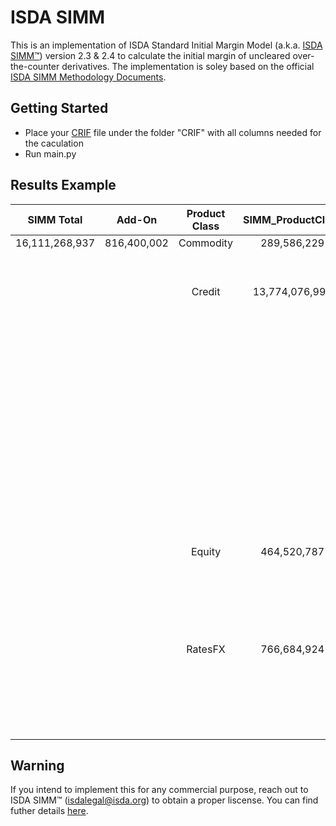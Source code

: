 # ISDA SIMM
This is an implementation of ISDA Standard Initial Margin Model (a.k.a. [ISDA SIMM™](https://www.isda.org/category/margin/isda-simm/)) version 2.3 & 2.4 to calculate the initial margin of uncleared over-the-counter derivatives. The implementation is soley based on the official [ISDA SIMM Methodology Documents](https://www.isda.org/a/CeggE/ISDA-SIMM-v2.4-PUBLIC.pdf).

## Getting Started
  - Place your [CRIF](https://www.isda.org/a/owEDE/risk-data-standards-v1-36-public.pdf) file under the folder "CRIF" with all columns needed for the caculation
  - Run main.py

## Results Example
|     SIMM Total     |     Add-On     |  Product Class  |  SIMM_ProductClass  |  Risk Class  |    SIMM_RiskClass    |  Risk Measure  |    SIMM_RiskMeasure   |
|:------------------:|:--------------:|:---------------:|:-------------------:|:------------:|:--------------------:|:--------------:|:---------------------:|
|    16,111,268,937  |   816,400,002  |    Commodity    |        289,586,229  |   Commodity  |         289,586,229  |    Curvature   |        34,987,138     |
|                    |                |                 |                     |              |                      |      Delta     |       171,187,064     |
|                    |                |                 |                     |              |                      |      Vega      |        83,412,026     |
|                    |                |      Credit     |     13,774,076,995  |  CreditNonQ  |     11,473,625,787   |    Curvature   |             36,291    |
|                    |                |                 |                     |              |                      |      Delta     |   11,472,297,989      |
|                    |                |                 |                     |              |                      |      Vega      |          1,291,507    |
|                    |                |                 |                     |    CreditQ   |      3,933,746,616   |    BaseCorr    |          9,044,453    |
|                    |                |                 |                     |              |                      |    Curvature   |             33,042    |
|                    |                |                 |                     |              |                      |      Delta     |     3,922,360,448     |
|                    |                |                 |                     |              |                      |      Vega      |          2,308,673    |
|                    |                |                 |                     |    Equity    |          34,785,002  |    Curvature   |                    -  |
|                    |                |                 |                     |              |                      |      Delta     |        34,785,002     |
|                    |                |                 |                     |              |                      |      Vega      |                    -  |
|                    |                |                 |                     |      FX      |           7,064,086  |    Curvature   |                    -  |
|                    |                |                 |                     |              |                      |      Delta     |          7,064,086    |
|                    |                |                 |                     |              |                      |      Vega      |                    -  |
|                    |                |                 |                     |     Rates    |         192,531,632  |    Curvature   |                    -  |
|                    |                |                 |                     |              |                      |      Delta     |       192,531,632     |
|                    |                |                 |                     |              |                      |      Vega      |                    -  |
|                    |                |      Equity     |        464,520,787  |    Equity    |         235,482,184  |    Curvature   |          6,262,663    |
|                    |                |                 |                     |              |                      |      Delta     |       158,843,566     |
|                    |                |                 |                     |              |                      |      Vega      |        70,375,955     |
|                    |                |                 |                     |     Rates    |         330,171,266  |    Curvature   |                    -  |
|                    |                |                 |                     |              |                      |      Delta     |       330,171,266     |
|                    |                |                 |                     |              |                      |      Vega      |                    -  |
|                    |                |     RatesFX     |        766,684,924  |      FX      |          25,589,599  |    Curvature   |          9,061,235    |
|                    |                |                 |                     |              |                      |      Delta     |        11,926,343     |
|                    |                |                 |                     |              |                      |      Vega      |          4,602,021    |
|                    |                |                 |                     |     Rates    |         759,126,165  |    Curvature   |               1,947   |
|                    |                |                 |                     |              |                      |      Delta     |       759,108,218     |
|                    |                |                 |                     |              |                      |      Vega      |             16,000    |

## Warning
If you intend to implement this for any commercial purpose, reach out to ISDA SIMM™ (isdalegal@isda.org) to obtain a proper liscense. You can find futher details [here](https://www.isda.org/2021/04/08/isda-simm-licensing-faq/).
